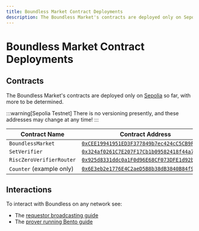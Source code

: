 ```yaml
---
title: Boundless Market Contract Deployments
description: The Boundless Market's contracts are deployed only on Sepolia so far.
---
```


# Boundless Market Contract Deployments

## Contracts

The Boundless Market's contracts are deployed only on [Sepolia](#sepolia) so far, with more to be determined.

:::warning[Sepolia Testnet]
There is no versioning presently, and these addresses may change at any time!
:::

| Contract Name            | Contract Address                                                                                                                |
| ------------------------ | ------------------------------------------------------------------------------------------------------------------------------- |
| `BoundlessMarket`        | [`0xCEE19941951ED3F377849b7ec424cC5CB9F95A89`](https://sepolia.etherscan.io/address/0xCEE19941951ED3F377849b7ec424cC5CB9F95A89) |
| `SetVerifier`            | [`0x324af0261C7E207F17Cb1b09582418f44a77c3eE`](https://sepolia.etherscan.io/address/0x324af0261C7E207F17Cb1b09582418f44a77c3eE) |
| `RiscZeroVerifierRouter` | [`0x925d8331ddc0a1F0d96E68CF073DFE1d92b69187`](https://sepolia.etherscan.io/address/0x925d8331ddc0a1F0d96E68CF073DFE1d92b69187) |
| `Counter` (example only) | [`0x6E3eb2e1776E4C2aeD5B8b38dB3840B84f9BE09e`](https://sepolia.etherscan.io/address/0x6E3eb2e1776E4C2aeD5B8b38dB3840B84f9BE09e) |

## Interactions

To interact with Boundless on any network see:

- The [requestor broadcasting guide](/requestor-manual/broadcasting-requests#public-networks)
- The [prover running Bento guide](/prover-manual/bento/running)

